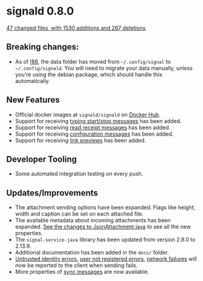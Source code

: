 # signald 0.8.0

[47 changed files, with 1530 additions and 267 deletions](https://gitlab.com/signald/signald/-/compare/0.7.0...0.8.0)

## Breaking changes:
* As of [!86](https://git.callpipe.com/finn/signald/merge_requests/68), the data folder has moved from `~/.config/signal` to `~/.config/signald`.
  You will need to migrate your data manually, unless you're using the debian package, which should handle this automatically.

## New Features
* Official docker images at `signald/signald` on [Docker Hub](https://hub.docker.com/r/signald/signald).
* Support for receiving [typing start/stop messages](https://gitlab.com/signald/signald/-/compare/0.7.0...0.8.0#f9dbba06c275614fb1798f60e2963738244dec76) has been added.
* Support for receiving [read receipt messages](https://gitlab.com/signald/signald/-/compare/0.7.0...0.8.0#23ead81ebdbb10d5f81245c5b580e37194713828) has been added.
* Support for receiving [configuration messages](https://gitlab.com/signald/signald/-/compare/0.7.0...0.8.0#979c90be5d09165082e496ac4239c8f1b3d2a963) has been added.
* Support for receiving [link previews](https://gitlab.com/signald/signald/-/compare/0.7.0...0.8.0#b879f49b24e3fda9e3902886819d69a7117da461) has been added.

## Developer Tooling
* Some automated integration testing on every push.

## Updates/Improvements
* The attachment sending options have been expanded. Flags like height, width and caption can be set on each attached file.
* The available metadata about incoming attachments has been expanded. [See the changes to JsonAttachment.java](https://gitlab.com/signald/signald/-/compare/0.7.0...0.8.0#7be6ab92bd58d81f9093f01c608b854c0e84e582) to see all the new properties.
* The `signal-service-java` library has been updated from version 2.8.0 to 2.13.9.
* Additional documentation has been added in the `docs/` folder.
* [Untrusted identity errors](https://gitlab.com/signald/signald/-/compare/0.7.0...0.8.0#3be8479b7157dc842d90ecef54022873f7a938a4), [user not registered errors](https://gitlab.com/signald/signald/-/compare/0.7.0...0.8.0#7f137fb2be36768965befd64d1d9d08bf7f65e20), [network failures](https://gitlab.com/signald/signald/-/compare/0.7.0...0.8.0#cf24da92a677f26151b106dbe7af55c3f9e11430) will now be reported to the client when sending fails.
* More properties of [sync messages](https://gitlab.com/signald/signald/-/compare/0.7.0...0.8.0#4ba2412c4a9d0f34f5d0dc9d55cb6190e6190f6a) are now available.